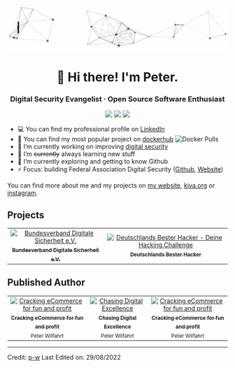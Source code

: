 <div align="center">
  <a href="https://pw.is/" target="_blank"><img src="https://github.com/p-w/p-w/raw/main/intro.gif" alt="👋 Hi there! I'm (p(eter|-w)|https://pw.is)" title="👋 Hi there! I'm (p(eter|-w)|https://pw.is)"/></a>
</div>

<h1 align="center">👋 Hi there! I'm Peter.</h1>
<h3 align="center">Digital Security Evangelist · Open Source Software Enthusiast</h3>

<p align="center">
  <img src="https://img.shields.io/docker/pulls/wilfahrt/gatling-webserver">
  <img src="https://img.shields.io/badge/Digital-Security-green">
  <img src="https://img.shields.io/badge/Public%20Speaker-%F0%9F%94%8A-blue">
</p>


- :computer: You can find my professional profile on [LinkedIn](https://www.linkedin.com/in/pwilfahrt/)
- :rocket: You can find my most popular project on [dockerhub](https://hub.docker.com/r/wilfahrt/gatling-webserver) ![Docker Pulls]()
- 🔭 I’m currently working on improving [digital security](https://www.digitale-sicherheit.org/)
- 🌱 I’m ~~currently~~ always learning new stuff
- 👯 I’m currently exploring and getting to know Github
- ⚡ Focus: building Federal Association Digital Security ([Github](https://github.com/Bundesverband-Digitale-Sicherheit-eV/), [Website](https://www.digitale-sicherheit.org))

You can find more about me and my projects on [my website](https://pw.is), [kiva.org](https://www.kiva.org/lender/peterw) or [instagram](https://www.instagram.com/peterwilfahrt/).



## Projects

<table align="center">
  <tr>
    <td align="center">
      <a href="https://www.digitale-sicherheit.org/" target="_blank">
        <img src="https://www.digitale-sicherheit.org/img/Bundesverband_Digitale_Sicherheit_Icon.png"
             alt="Bundesverband Digitale Sicherheit e.V."
             title="Bundesverband Digitale Sicherheit e.V."
             height="120"
             />
        <br />
        <sub><b>Bundesverband Digitale Sicherheit e.V.</b></sub>
      </a>
    </td>
    <td align="center">
      <a href="https://deutschlands-bester-hacker.de/" target="_blank">
        <img src="https://deutschlands-bester-hacker.de/wp-content/uploads/2022/02/DBH_Logo_2022_new.png"
             alt="Deutschlands Bester Hacker - Deine Hacking Challenge"
             title="Deutschlands Bester Hacker - Deine Hacking Challenge"
             height="120"
             />
        <br />
        <sub><b>Deutschlands Bester Hacker</b></sub>
      </a>
    </td>
  </tr>
</table>

## Published Author

<table align="center">
  <tr>
    <td align="center">
      <a href="https://smile.amazon.de/dp/B071HFVY7J?&tag=pwis09-21">
          <img src="https://m.media-amazon.com/images/I/61SS2CzBaNL.jpg" width="120" alt="Cracking eCommerce for fun and profit" />
          <br />
          <sub><b>Cracking eCommerce for fun and profit</b></sub>
      </a>
      <br />
      <sub>Peter Wilfahrt</sub>
    </td>
    <td align="center">
      <a href="https://smile.amazon.de/dp/1657204545?&tag=pwis09-21">
          <img src="https://images-na.ssl-images-amazon.com/images/I/51VkE2UWCNL._SX322_BO1,204,203,200_.jpg" width="120" alt="Chasing Digital Excellence" />
          <br />
          <sub><b>Chasing Digital Excellence</b></sub>
      </a>
      <br />
      <sub>Peter Wilfahrt</sub>
    </td>
    <td align="center">
      <a href="https://smile.amazon.de/dp/1521135452?&tag=pwis09-21">
          <img src="https://images-na.ssl-images-amazon.com/images/I/51OV4nPc5XL._SX331_BO1,204,203,200_.jpg" width="120" alt="Cracking eCommerce for fun and profit" />
          <br />
          <sub><b>Cracking eCommerce for fun and profit</b></sub>
      </a>
      <br />
      <sub>Peter Wilfahrt</sub>
    </td>
  </tr>
</table>

------
Credit: [p-w](https://github.com/p-w)
Last Edited on: 29/08/2022
